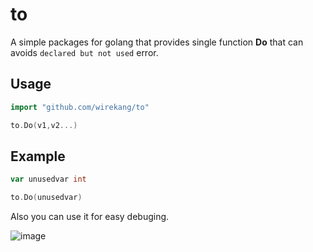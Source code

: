 # to

A simple packages for golang that provides single function **Do** that can avoids ```declared but not used``` error.

## Usage

```go
import "github.com/wirekang/to"

to.Do(v1,v2...)

```

## Example

```go
var unusedvar int

to.Do(unusedvar)
```

Also you can use it for easy debuging.

![image](https://user-images.githubusercontent.com/43294688/139572539-8702009c-b909-441a-9b63-76cf6ae0f13e.png)
